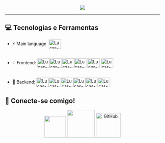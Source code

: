 <p align="center">
<a href="https://github.com/Oliveiralucaas">
<img src="https://readme-typing-svg.herokuapp.com?lines=👋+Olá,+Me+chamo+Lucas+Gabriel;Atualmente+cursando+ADS;Web+Developer;Sempre%20aprendendo%20coisas%20novas&center=true&width=380&height=45">
</a>
</p>
<hr>

## 💻 Tecnologias e Ferramentas

- :zap: Main language: <img align="center" alt="Lucas-Js" height="30" width="40" src="https://skillicons.dev/icons?i=js" Title="JavaScript">
  ######
- :bulb: Frontend: <img align="center" alt="Lucas-HTML" height="30" width="40" src="https://skillicons.dev/icons?i=html" Title="HTML 5"><img align="center" alt="Lucas-CSS" height="30" width="40" src="https://skillicons.dev/icons?i=css" Title="CSS 3"><img align="center" alt="Lucas-Js" height="30" width="40" src="https://skillicons.dev/icons?i=js" Title="JavaScript"><img align="center" alt="Lucas-Ts" height="30" width="40" src="https://skillicons.dev/icons?i=ts" Title="TypeScript"> <img align="center" alt="Lucas-react" height="30" width="40" src="https://skillicons.dev/icons?i=react" Title="React.js"> <img align="center" alt="Lucas-Styled Components" height="30" width="40" src="https://skillicons.dev/icons?i=styledcomponents" Title="Styled Components">
  ######
- 📡 Backend: <img align="center" alt="Lucas-Node" height="30" width="40" src="https://skillicons.dev/icons?i=nodejs" Title="Node.js"><img align="center" alt="Lucas-express" height="30" width="40" src="https://skillicons.dev/icons?i=express" Title="express"><img align="center" alt="Lucas-DB" height="30" width="40" src="https://skillicons.dev/icons?i=mongodb" Title="MongoDB"><img align="center" alt="Lucas-NoSql" height="30" width="40" src="https://skillicons.dev/icons?i=mysql" Title="MySQL"><img align="center" alt="Lucas-docker" height="30" width="40" src="https://skillicons.dev/icons?i=docker" Title="Node.js"><img align="center" alt="Lucas-Postman" height="30" width="40" src="https://skillicons.dev/icons?i=postman" Title="Postman">
  ######

## 🤝 Conecte-se comigo!
<p align="center">
		<a href="mailto:oliveiraslucaas@gmail.com" alt="Email">
		<img width="70" hspace="0" src="https://img.shields.io/badge/Gmail-%23EA4335.svg?style=flat-square&logo=gmail&logoColor=white" />
		</a>
	 	<a href="https://www.linkedin.com/in/Oliveiralucaas" alt="Linkedin">
 		<img width="90" hspace="0" src="https://img.shields.io/badge/-Linkedin-0e76a8?style=flat-square&logo=Linkedin&logoColor=white" />
		</a>
		<a href="https://github.com/Oliveiralucaas">
		<img width="80" hspace="0" src="https://img.shields.io/badge/Github-%23181717.svg?style=flat-square&logo=github&logoColor=white" alt="GitHub"/>
		</a>
